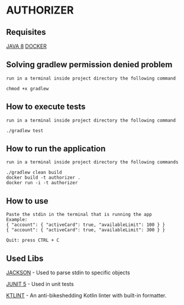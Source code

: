 # AUTHORIZER

## Requisites
[JAVA 8](https://www.oracle.com/java/technologies/javase/javase-jdk8-downloads.html)
[DOCKER](https://docs.docker.com/get-docker/)

## Solving gradlew permission denied problem
```
run in a terminal inside project directory the following command

chmod +x gradlew
```

## How to execute tests
```
run in a terminal inside project directory the following command

./gradlew test
```

## How to run the application
```
run in a terminal inside project directory the following commands

./gradlew clean build
docker build -t authorizer .
docker run -i -t authorizer
```

## How to use
```
Paste the stdin in the terminal that is running the app
Example: 
{ "account": { "activeCard": true, "availableLimit": 100 } }
{ "account": { "activeCard": true, "availableLimit": 300 } }

Quit: press CTRL + C
```

## Used Libs

[JACKSON](https://github.com/FasterXML/jackson) -
Used to parse stdin to specific objects

[JUNIT 5](https://junit.org/junit5/) -
Used in unit tests

[KTLINT](https://github.com/pinterest/ktlint) -
An anti-bikeshedding Kotlin linter with built-in formatter.